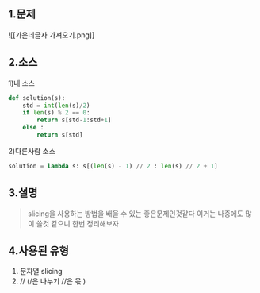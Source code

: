 ## 1.문제
![[가운데글자 가져오기.png]]
## 2.소스
1)내 소스
```python
def solution(s):
    std = int(len(s)/2)
    if len(s) % 2 == 0:
        return s[std-1:std+1]
    else :
        return s[std]
```

2)다른사람 소스
```python
solution = lambda s: s[(len(s) - 1) // 2 : len(s) // 2 + 1]
```

## 3.설명
>slicing을 사용하는 방법을 배울 수 있는 좋은문제인것같다
>이거는 나중에도 많이 쓸것 같으니 한번 정리해보자

## 4.사용된 유형
1) 문자열 slicing
2) // (/은 나누기 //은 몫 )